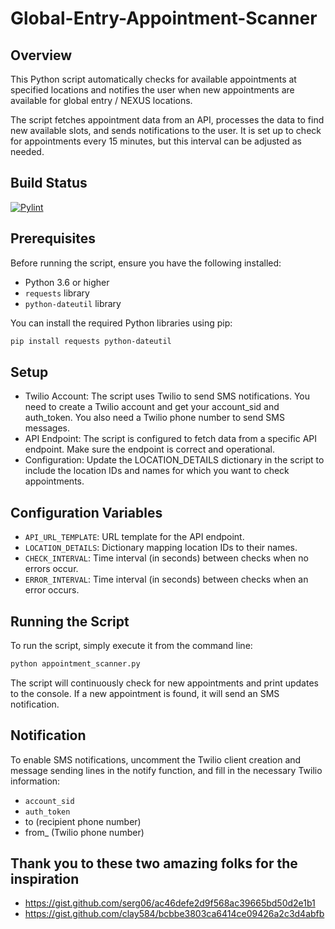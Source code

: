 # Global-Entry-Appointment-Scanner

## Overview
This Python script automatically checks for available appointments at specified locations and notifies the user when new appointments are available for global entry / NEXUS locations. 

The script fetches appointment data from an API, processes the data to find new available slots, and sends notifications to the user. It is set up to check for appointments every 15 minutes, but this interval can be adjusted as needed.

## Build Status
[![Pylint](https://github.com/JaiminBrahmbhatt/Global-Entry-Appointment-Scanner/actions/workflows/pylint.yml/badge.svg)](https://github.com/JaiminBrahmbhatt/Global-Entry-Appointment-Scanner/actions/workflows/pylint.yml)

## Prerequisites
Before running the script, ensure you have the following installed:
- Python 3.6 or higher
- `requests` library
- `python-dateutil` library

You can install the required Python libraries using pip:
```bash
pip install requests python-dateutil
```

## Setup
- Twilio Account: The script uses Twilio to send SMS notifications. You need to create a Twilio account and get your account_sid and auth_token. You also need a Twilio phone number to send SMS messages.
- API Endpoint: The script is configured to fetch data from a specific API endpoint. Make sure the endpoint is correct and operational.
- Configuration: Update the LOCATION_DETAILS dictionary in the script to include the location IDs and names for which you want to check appointments.

## Configuration Variables
- `API_URL_TEMPLATE`: URL template for the API endpoint.
- `LOCATION_DETAILS`: Dictionary mapping location IDs to their names.
- `CHECK_INTERVAL`: Time interval (in seconds) between checks when no errors occur.
- `ERROR_INTERVAL`: Time interval (in seconds) between checks when an error occurs.

## Running the Script
To run the script, simply execute it from the command line:

```bash
python appointment_scanner.py
```

The script will continuously check for new appointments and print updates to the console. If a new appointment is found, it will send an SMS notification.

## Notification
To enable SMS notifications, uncomment the Twilio client creation and message sending lines in the notify function, and fill in the necessary Twilio information:
- `account_sid`
- `auth_token`
- to (recipient phone number)
- from_ (Twilio phone number)

##  Thank you to these two amazing folks for the inspiration
- https://gist.github.com/serg06/ac46defe2d9f568ac39665bd50d2e1b1
- https://gist.github.com/clay584/bcbbe3803ca6414ce09426a2c3d4abfb
